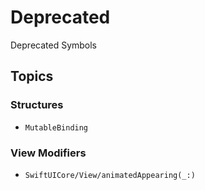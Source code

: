 
# Deprecated
Deprecated Symbols

## Topics
### Structures
- ``MutableBinding``

### View Modifiers
- ``SwiftUICore/View/animatedAppearing(_:)``
